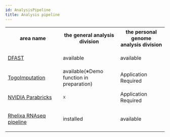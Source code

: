 ```yaml
---
id: AnalysisPipeline
title: Analysis pipeline
---
```


<table>
<tr>
<th width="300">area name</th>
<th width="300">the general analysis division</th>
<th width="300">the personal genome analysis division</th>
</tr>


<tr>
<td width="300">

[DFAST](/advanced_guides/topics/advanced_guide_2020-2022/#dfast)
</td>
<td width="300">available</td>
<td width="300">available</td>
</tr>

<tr>
<td width="300">

[TogoImputation](/advanced_guides/TogoImputation/imputation_server)
</td>
<td width="300">available(※Demo function in preparation)</td>
<td width="300">Application Required</td>
</tr>

<tr>
<td width="300">

[NVIDIA Parabricks](/advanced_guides/parabricks)
</td>
<td width="300">☓</td>
<td width="300">Application Required</td>
</tr>

<tr>
<td width="300">

[Rhelixa RNAseq pipeline](/advanced_guides/Rhelixa_RNAseq/Rhelixa_RNAseq)
</td>
<td width="300">installed</td>
<td width="300">available</td>
</tr>
</table>
